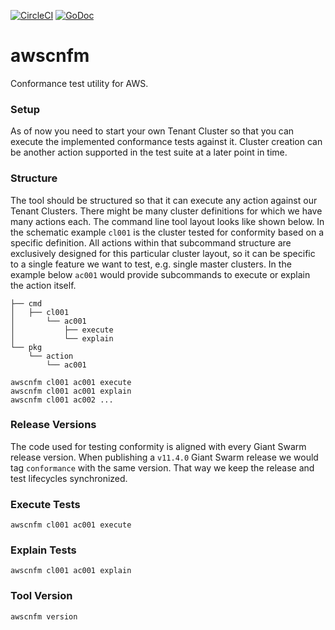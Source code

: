 [![CircleCI](https://circleci.com/gh/giantswarm/awscnfm.svg?style=shield)](https://circleci.com/gh/giantswarm/awscnfm)
[![GoDoc](https://godoc.org/github.com/giantswarm/awscnfm?status.svg)](http://godoc.org/github.com/giantswarm/awscnfm)

# awscnfm

Conformance test utility for AWS.



### Setup

As of now you need to start your own Tenant Cluster so that you can execute the
implemented conformance tests against it. Cluster creation can be another action
supported in the test suite at a later point in time.



### Structure

The tool should be structured so that it can execute any action against our
Tenant Clusters. There might be many cluster definitions for which we have many
actions each. The command line tool layout looks like shown below. In the
schematic example `cl001` is the cluster tested for conformity based on a
specific definition. All actions within that subcommand structure are
exclusively designed for this particular cluster layout, so it can be specific
to a single feature we want to test, e.g. single master clusters. In the example
below `ac001` would provide subcommands to execute or explain the action itself.

```
├── cmd
│   ├── cl001
│       └── ac001
│           ├── execute
│           └── explain
└── pkg
    └── action
        └── ac001
```

```
awscnfm cl001 ac001 execute
awscnfm cl001 ac001 explain
awscnfm cl001 ac002 ...
```



### Release Versions

The code used for testing conformity is aligned with every Giant Swarm release
version. When publishing a `v11.4.0` Giant Swarm release we would tag
`conformance` with the same version. That way we keep the release and test
lifecycles synchronized.



### Execute Tests

```
awscnfm cl001 ac001 execute
```



### Explain Tests

```
awscnfm cl001 ac001 explain
```



### Tool Version

```
awscnfm version
```
